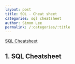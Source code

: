 ```yaml
---
layout: post
title: SQL - Cheat sheet
categories: sql cheatsheet
author: Simon Lee
permalink: /:categories/:title
---
```


[SQL Cheatsheet][cheatsheet]

## 1. SQL Cheatsheet

<br>
<br>
<br>

[cheatsheet]: https://websitesetup.org/sql-cheat-sheet/
